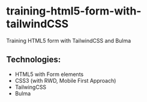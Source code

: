 # training-html5-form-with-tailwindCSS
Training HTML5 form with TailwindCSS and Bulma

## Technologies:
<ul>
<li>HTML5 with Form elements</li>
<li>CSS3 (with RWD, Mobile First Approach)</li>
<li>TailwingCSS</li>
<li>Bulma</li>
</ul>
